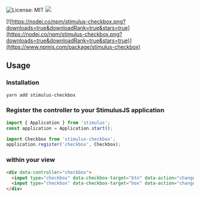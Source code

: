 ![License: MIT](https://img.shields.io/github/license/lucien-george/stimulus-checkbox)
![](https://img.shields.io/github/checks-status/lucien-george/stimulus-checkbox/master)
 
[![https://nodei.co/npm/stimulus-checkbox.png?downloads=true&downloadRank=true&stars=true](https://nodei.co/npm/stimulus-checkbox.png?downloads=true&downloadRank=true&stars=true)](https://www.npmjs.com/package/stimulus-checkbox)
## Usage
### Installation
```bash
yarn add stimulus-checkbox
```
### Register the controller to your StimulusJS application
```js
import { Application } from 'stimulus';
const application = Application.start();

import Checkbox from 'stimulus-checkbox';
application.register('checkbox', Checkbox);
```
### within your view
```html
<div data-controller="checkbox">
  <input type="checkbox" data-checkbox-target="btn" data-action="change->checkbox#toggle">
  <input type="checkbox" data-checkbox-target="box" data-action="change->checkbox#toggleOne">
</div>
```
